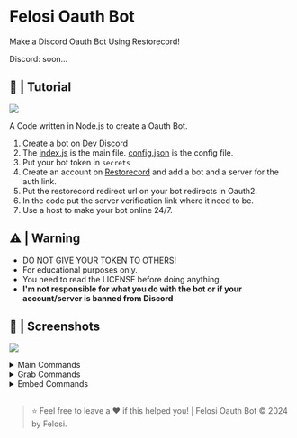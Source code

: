 # Felosi Oauth Bot
Make a Discord Oauth Bot Using Restorecord!

Discord: soon...

## 📝 | Tutorial

![](https://share.creavite.co/tQYKbJkAxZSyghl1.gif)

A Code written in Node.js to create a Oauth Bot.

1. Create a bot on [Dev Discord](https://discord.com/developers/applications)
2. The [index.js](https://github.com/FelosiDev/Oauth-Bot/blob/main/index.js) is the main file. [config.json](https://github.com/FelosiDev/Oauth-Bot/blob/main/config.js) is the config file.
3. Put your bot token in `secrets`
5. Create an account on [Restorecord](https://restorecord.com/) and add a bot and a server for the auth link.
6. Put the restorecord redirect url on your bot redirects in Oauth2.
7. In the code put the server verification link where it need to be.
6. Use a host to make your bot online 24/7.

## ⚠️ | Warning
- DO NOT GIVE YOUR TOKEN TO OTHERS!
- For educational purposes only.
- You need to read the LICENSE before doing anything.
- **I'm not responsible for what you do with the bot or if your account/server is banned from Discord**

## 📸 | Screenshots

![](https://i.ibb.co/JBX66Cj/Capture-d-e-cran-le-2024-03-14-a-23-10-40.png)


<details close>
<summary> Main Commands </summary>
  <p>

* stats:
> ![image](https://i.ibb.co/84kn5yb/Capture-d-e-cran-le-2024-03-14-a-23-10-51.png)
* renew:
> ![image](https://i.ibb.co/p2YXwN6/Capture-d-e-cran-le-2024-03-14-a-23-11-07.png)
* github:
> ![image](https://i.ibb.co/M2zQRQH/Capture-d-e-cran-le-2024-03-14-a-23-11-23.png)
* dashboard:
> ![image](https://i.ibb.co/zsVRDWx/Capture-d-e-cran-le-2024-03-14-a-23-11-35.png)
  </p>
</details>
<details close>
<summary> Grab Commands </summary>
  <p>

* nsfw:
> ![image](https://i.ibb.co/Ntzwxgf/Capture-d-e-cran-le-2024-03-14-a-23-11-55.png)
 * gift:
> ![image](https://i.ibb.co/4d0JSpH/Capture-d-e-cran-le-2024-03-14-a-23-12-08.png)
* nitroqr:
> ![image](https://i.ibb.co/wLpR8bh/Capture-d-e-cran-le-2024-03-14-a-23-12-20.png)
* nitro1:
> ![image](https://i.ibb.co/yRWk4Rd/Capture-d-e-cran-le-2024-03-14-a-23-12-30.png)
* nitro2:
> ![image](https://i.ibb.co/0sJxDK4/Capture-d-e-cran-le-2024-03-14-a-23-12-40.png)
* roblox:
> ![image](https://i.ibb.co/Mpmtfb7/Capture-d-e-cran-le-2024-03-14-a-23-12-55.png)
* verify:
> ![image](https://i.ibb.co/18SZtN1/Capture-d-e-cran-le-2024-03-14-a-23-13-05.png)
* giveaway:
> ![image](https://i.ibb.co/whdCsYc/Capture-d-e-cran-le-2024-03-14-a-23-13-22.png)
* boosts:
> ![image](https://i.ibb.co/zNjD520/Capture-d-e-cran-le-2024-03-14-a-23-13-42.png)
* captcha:
> ![image](https://i.ibb.co/0ZKVD1b/Capture-d-e-cran-le-2024-03-14-a-23-13-57.png)
* tiket:
> ![image](https://i.ibb.co/vxfFFmm/Capture-d-e-cran-le-2024-03-14-a-23-14-12.png)
  </p>
</details>

<details close>
<summary> Embed Commands </summary>
  <p>

* event:
> ![image](https://i.ibb.co/LRJrcrY/Capture-d-e-cran-le-2024-03-14-a-23-14-45.png)
 * vip:
> ![image](https://i.ibb.co/mJCW006/Capture-d-e-cran-le-2024-03-14-a-23-14-54.png)
* backup:
> ![image](https://i.ibb.co/TM3d22m/Capture-d-e-cran-le-2024-03-14-a-23-15-08.png)
 
  </p>
</details>

##
> ⭐ Feel free to leave a ❤️ if this helped you! | Felosi Oauth Bot © 2024 by Felosi.
